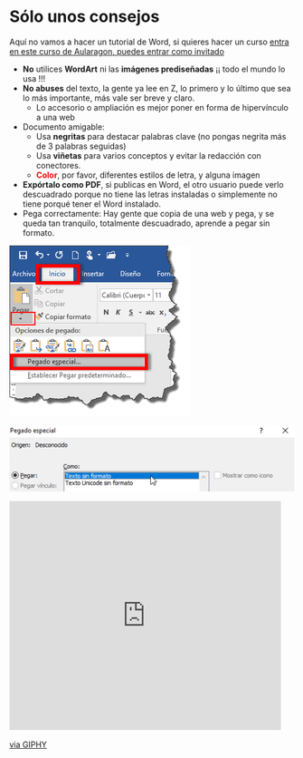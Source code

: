 
# Sólo unos consejos

Aquí no vamos a hacer un tutorial de Word, si quieres hacer un curso [entra en este curso de Aularagon, puedes entrar como invitado](http://moodle.catedu.es/course/view.php?id=93)

- **No** utilices **WordArt** ni las **imágenes prediseñadas** ¡¡ todo el mundo lo usa !!!
- **No abuses** del texto, la gente ya lee en Z, lo primero y lo último que sea lo más importante, más vale ser breve y claro.
    - Lo accesorio o ampliación es mejor poner en forma de hipervínculo a una web
- Documento amigable:
    - Usa **negritas** para destacar palabras clave (no pongas negrita más de 3 palabras seguidas)
    - Usa **viñetas** para varios conceptos y evitar la redacción con conectores.
    - <font color="red">**Color**</font>, por favor, diferentes estilos de letra, y alguna imagen
- **Expórtalo como PDF**, si publicas en Word, el otro usuario puede verlo descuadrado porque no tiene las letras instaladas o simplemente no tiene porqué tener el Word instalado.
- Pega correctamente: Hay gente que copia de una web y pega, y se queda tan tranquilo, totalmente descuadrado, aprende a pegar sin formato.

![](https://raw.githubusercontent.com/catedu/soportes-informaticos-profesorado/master/img/26-05-2016_19-45-08.png)

![](https://raw.githubusercontent.com/catedu/soportes-informaticos-profesorado/master/img/2017-01-28_08_55_49-Pegado_especial.png)

<iframe src="https://giphy.com/embed/ZMysVBRp04dhK" width="480" height="404" frameBorder="0" class="giphy-embed" allowFullScreen></iframe><p><a href="https://giphy.com/gifs/i-want-ZMysVBRp04dhK">via GIPHY</a></p>
